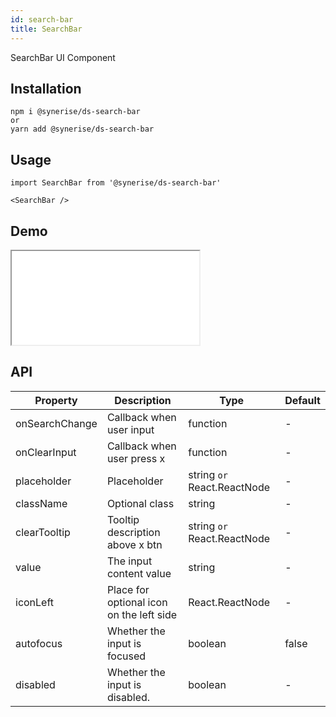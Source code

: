 ```yaml
---
id: search-bar
title: SearchBar
---
```


SearchBar UI Component

## Installation

```
npm i @synerise/ds-search-bar
or
yarn add @synerise/ds-search-bar
```

## Usage

```
import SearchBar from '@synerise/ds-search-bar'

<SearchBar />

```

## Demo

<iframe src="/storybook-static/iframe.html?id=components-search-bar--default"></iframe>

## API

| Property       | Description                              | Type                        | Default |
| -------------- | ---------------------------------------- | --------------------------- | ------- |
| onSearchChange | Callback when user input                 | function                    | -       |
| onClearInput   | Callback when user press x               | function                    | -       |
| placeholder    | Placeholder                              | string `or` React.ReactNode | -       |
| className      | Optional class                           | string                      | -       |
| clearTooltip   | Tooltip description above x btn          | string `or` React.ReactNode | -       |
| value          | The input content value                  | string                      | -       |
| iconLeft       | Place for optional icon on the left side | React.ReactNode             | -       |
| autofocus      | Whether the input is focused             | boolean                     | false   |
| disabled       | Whether the input is disabled.           | boolean                     | -       |
